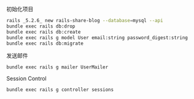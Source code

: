 初始化项目

```bash
rails _5.2.6_ new rails-share-blog --database=mysql --api
bundle exec rails db:drop
bundle exec rails db:create
bundle exec rails g model User email:string password_digest:string
bundle exec rails db:migrate
```

发送邮件
```
bundle exec rails g mailer UserMailer
```

Session Control
```
bundle exec rails g controller sessions
```